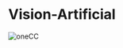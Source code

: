# Vision-Artificial
![oneCC](https://github.com/iNeear/Vision-Artificial/assets/131725786/a525f514-c23c-46b0-8b62-ab69538ed02e)
